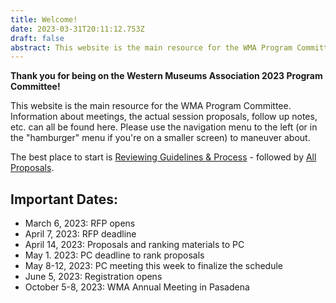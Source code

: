 ```yaml
---
title: Welcome!
date: 2023-03-31T20:11:12.753Z
draft: false
abstract: This website is the main resource for the WMA Program Committee.
---
```

**Thank you for being on the Western Museums Association 2023 Program Committee!** 

This website is the main resource for the WMA Program Committee. Information about meetings, the actual session proposals, follow up notes, etc. can all be found here. Please use the navigation menu to the left (or in the "hamburger" menu if you're on a smaller screen) to maneuver about.

The best place to start is [Reviewing Guidelines & Process](https://pc.westmuse.org/pc-materials/) - followed by [All Proposals](/proposals/).

## Important Dates:

* March 6, 2023: RFP opens
* April 7, 2023: RFP deadline
* April 14, 2023: Proposals and ranking materials to PC
* May 1. 2023: PC deadline to rank proposals
* May 8-12, 2023: PC meeting this week to finalize the schedule
* June 5, 2023: Registration opens
* October 5-8, 2023: WMA Annual Meeting in Pasadena